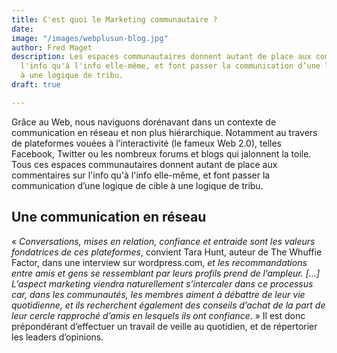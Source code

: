 ```yaml
---
title: C'est quoi le Marketing communautaire ?
date: 
image: "/images/webplusun-blog.jpg"
author: Fred Maget
description: Les espaces communautaires donnent autant de place aux commentaires sur
  l'info qu'à l'info elle-même, et font passer la communication d’une logique de cible
  à une logique de tribu.
draft: true

---
```

Grâce au Web, nous naviguons dorénavant dans un contexte de communication en réseau et non plus hiérarchique. Notamment au travers de plateformes vouées à l’interactivité (le fameux Web 2.0), telles Facebook, Twitter ou les nombreux forums et blogs qui jalonnent la toile. Tous ces espaces communautaires donnent autant de place aux commentaires sur l'info qu'à l'info elle-même, et font passer la communication d’une logique de cible à une logique de tribu.

## Une communication en réseau

« _Conversations, mises en relation, confiance et entraide sont les valeurs fondatrices de ces plateformes_, convient Tara Hunt, auteur de The Whuffie Factor, dans une interview sur wordpress.com, _et les recommandations entre amis et gens se ressemblant par leurs profils prend de l’ampleur. \[…\] L’aspect marketing viendra naturellement s’intercaler dans ce processus car, dans les communautés, les membres aiment à débattre de leur vie quotidienne, et ils recherchent également des conseils d’achat de la part de leur cercle rapproché d’amis en lesquels ils ont confiance_. » Il est donc prépondérant d’effectuer un travail de veille au quotidien, et de répertorier les leaders d’opinions.